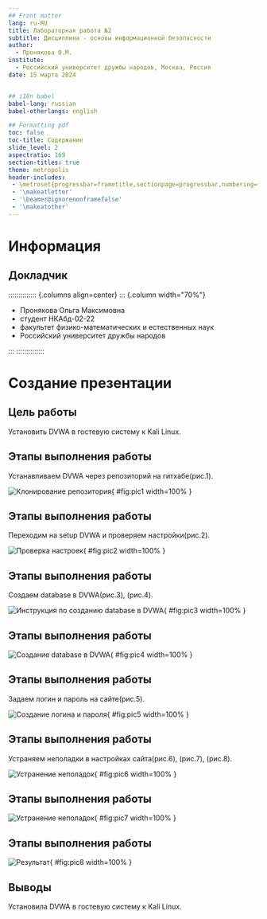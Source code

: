 ```yaml
---
## Front matter
lang: ru-RU
title: Лабораторная работа №2
subtitle: Дисциплина - основы информационной безопасности
author:
  - Пронякова О.М.
institute:
  - Российский университет дружбы народов, Москва, Россия
date: 15 марта 2024


## i18n babel
babel-lang: russian
babel-otherlangs: english

## Formatting pdf
toc: false
toc-title: Содержание
slide_level: 2
aspectratio: 169
section-titles: true
theme: metropolis
header-includes:
 - \metroset{progressbar=frametitle,sectionpage=progressbar,numbering=fraction}
 - '\makeatletter'
 - '\beamer@ignorenonframefalse'
 - '\makeatother'
---
```


# Информация

## Докладчик

:::::::::::::: {.columns align=center}
::: {.column width="70%"}

  * Пронякова Ольга Максимовна
  * студент НКАбд-02-22
  * факультет физико-математических и естественных наук
  * Российский университет дружбы народов

:::
::::::::::::::


# Создание презентации

## Цель работы

Установить DVWA в гостевую систему к Kali Linux.

## Этапы выполнения работы

Устанавливаем DVWA через репозиторий на гитхабе(рис.1).

![Клонирование репозитория](image/pic1.jpeg){ #fig:pic1 width=100% }

## Этапы выполнения работы

Переходим на setup DVWA и проверяем настройки(рис.2).

![Проверка настроек](image/pic2.jpeg){ #fig:pic2 width=100% }

## Этапы выполнения работы

Создаем database в DVWA(рис.3), (рис.4).

![Инструкция по созданию database в DVWA](image/pic3.jpeg){ #fig:pic3 width=100% }

## Этапы выполнения работы

![Создание database в DVWA](image/pic4.jpeg){ #fig:pic4 width=100% }

## Этапы выполнения работы

Задаем логин и пароль на сайте(рис.5).

![Создание логина и пароля](image/pic5.jpeg){ #fig:pic5 width=100% }

## Этапы выполнения работы

Устраняем неполадки в настройках сайта(рис.6), (рис.7), (рис.8).

![Устранение неполадок](image/pic6.jpeg){ #fig:pic6 width=100% }

## Этапы выполнения работы

![Устранение неполадок](image/pic7.jpeg){ #fig:pic7 width=100% }

## Этапы выполнения работы

![Результат](image/pic8.jpeg){ #fig:pic8 width=100% }

## Выводы

Установила DVWA в гостевую систему к Kali Linux.

